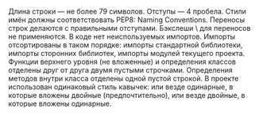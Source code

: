 Длина строки — не более 79 символов.
Отступы — 4 пробела.
Стили имён должны соответствовать PEP8: Naming Conventions.
Переносы строк делаются с правильными отступами.
Бэкслеши \ для переносов не применяются.
В коде нет неиспользуемых импортов.
Импорты отсортированы в таком порядке:
импорты стандартной библиотеки,
импорты сторонних библиотек,
импорты модулей текущего проекта.
Функции верхнего уровня (не вложенные) и определения классов отделены друг от друга двумя пустыми строчками.
Определения методов внутри класса отделены одной пустой строкой.
В проекте использован одинаковый стиль кавычек: или везде одинарные, в которые вложены двойные (предпочтительно), или везде двойные, в которые вложены одинарные.
